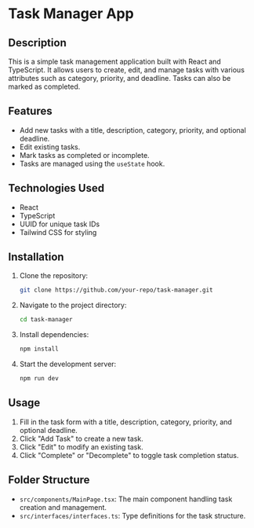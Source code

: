 # Task Manager App

## Description
This is a simple task management application built with React and TypeScript. It allows users to create, edit, and manage tasks with various attributes such as category, priority, and deadline. Tasks can also be marked as completed.

## Features
- Add new tasks with a title, description, category, priority, and optional deadline.
- Edit existing tasks.
- Mark tasks as completed or incomplete.
- Tasks are managed using the `useState` hook.

## Technologies Used
- React
- TypeScript
- UUID for unique task IDs
- Tailwind CSS for styling

## Installation
1. Clone the repository:
   ```sh
   git clone https://github.com/your-repo/task-manager.git
   ```
2. Navigate to the project directory:
   ```sh
   cd task-manager
   ```
3. Install dependencies:
   ```sh
   npm install
   ```
4. Start the development server:
   ```sh
   npm run dev
   ```

## Usage
1. Fill in the task form with a title, description, category, priority, and optional deadline.
2. Click "Add Task" to create a new task.
3. Click "Edit" to modify an existing task.
4. Click "Complete" or "Decomplete" to toggle task completion status.

## Folder Structure
- `src/components/MainPage.tsx`: The main component handling task creation and management.
- `src/interfaces/interfaces.ts`: Type definitions for the task structure.
